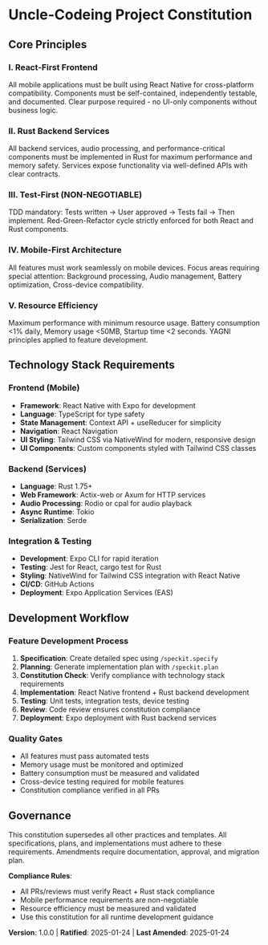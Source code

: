 # Uncle-Codeing Project Constitution

## Core Principles

### I. React-First Frontend
All mobile applications must be built using React Native for cross-platform compatibility. Components must be self-contained, independently testable, and documented. Clear purpose required - no UI-only components without business logic.

### II. Rust Backend Services
All backend services, audio processing, and performance-critical components must be implemented in Rust for maximum performance and memory safety. Services expose functionality via well-defined APIs with clear contracts.

### III. Test-First (NON-NEGOTIABLE)
TDD mandatory: Tests written → User approved → Tests fail → Then implement. Red-Green-Refactor cycle strictly enforced for both React and Rust components.

### IV. Mobile-First Architecture
All features must work seamlessly on mobile devices. Focus areas requiring special attention: Background processing, Audio management, Battery optimization, Cross-device compatibility.

### V. Resource Efficiency
Maximum performance with minimum resource usage. Battery consumption <1% daily, Memory usage <50MB, Startup time <2 seconds. YAGNI principles applied to feature development.

## Technology Stack Requirements

### Frontend (Mobile)
- **Framework**: React Native with Expo for development
- **Language**: TypeScript for type safety
- **State Management**: Context API + useReducer for simplicity
- **Navigation**: React Navigation
- **UI Styling**: Tailwind CSS via NativeWind for modern, responsive design
- **UI Components**: Custom components styled with Tailwind CSS classes

### Backend (Services)
- **Language**: Rust 1.75+
- **Web Framework**: Actix-web or Axum for HTTP services
- **Audio Processing**: Rodio or cpal for audio playback
- **Async Runtime**: Tokio
- **Serialization**: Serde

### Integration & Testing
- **Development**: Expo CLI for rapid iteration
- **Testing**: Jest for React, cargo test for Rust
- **Styling**: NativeWind for Tailwind CSS integration with React Native
- **CI/CD**: GitHub Actions
- **Deployment**: Expo Application Services (EAS)

## Development Workflow

### Feature Development Process
1. **Specification**: Create detailed spec using `/speckit.specify`
2. **Planning**: Generate implementation plan with `/speckit.plan`
3. **Constitution Check**: Verify compliance with technology stack requirements
4. **Implementation**: React Native frontend + Rust backend development
5. **Testing**: Unit tests, integration tests, device testing
6. **Review**: Code review ensures constitution compliance
7. **Deployment**: Expo deployment with Rust backend services

### Quality Gates
- All features must pass automated tests
- Memory usage must be monitored and optimized
- Battery consumption must be measured and validated
- Cross-device testing required for mobile features
- Constitution compliance verified in all PRs

## Governance

This constitution supersedes all other practices and templates. All specifications, plans, and implementations must adhere to these requirements. Amendments require documentation, approval, and migration plan.

**Compliance Rules**:
- All PRs/reviews must verify React + Rust stack compliance
- Mobile performance requirements are non-negotiable
- Resource efficiency must be measured and validated
- Use this constitution for all runtime development guidance

**Version**: 1.0.0 | **Ratified**: 2025-01-24 | **Last Amended**: 2025-01-24
